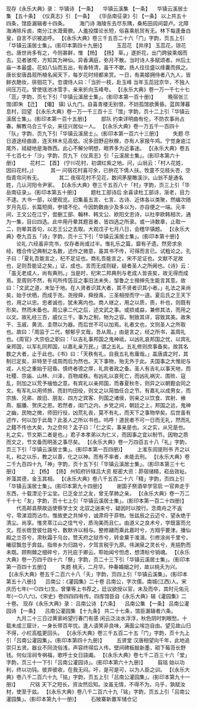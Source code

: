 <!-- { "loadSidebar": true } -->
现存《永乐大典》录：
华镇诗 【一条】 　华镇云溪集 【一条】 　华镇云溪居士集 【五十条】 
《仪真志》引 【一条】 　《华岳南征录》引 【一条】 
以上共五十四条，馆臣漏辑者十四条。
　　海门诗
海陵东去尽东隅，桑柘田闾间碧卢。北障海涛除斥卤，南分江水溉膏腴。人羞投牒论长短，俗喜乘航贸有无。林下每逢垂白叟，自言不识被追呼。
 【《永乐大典》卷三千五百二十六「门」字韵，页五上引「华镇云溪居士集」。(影印本第四十九册)】 
　　玉蕊花 【并序】 
玉蕊花，琼花也。唐世尚多有之，今则甚鲜，惟 【杨】  【扬】 草。」遂折花，出门跨骏乘烟而去。见者骇愕，方知其为神仙。异香满庭，弥月不散。当时诗人多赋颂者。州后土庙一本最盛。花如八仙而五出，有香特清，虽干不歇。扬人往往盛以绛囊而佩之。唐长安唐昌观所植名闻天下，每岁花时倾都来赏。一日，有美姬拥侍者八九人，皆鲜衣靘妆，徘徊花下。忽谓侍人曰：「当折一枝，赴玉峰
当年玉蕊冠京华，不独人间压万花。曾使瑶池冰雪手，亲来折向玉峰夸。
 【《永乐大典》卷一万一千七十七「蕊」字韵，页七下引「华镇云溪居士集」。(影印本第一百十册)】 
　　晚宿张三馆(即朱 【迁】  【僊】 镇)
认九门。自喜青楼无别恨，不妨孤馆欲黄昏。蓝舆薄暮息村，回望
 【《永乐大典》卷一万一千三百十三「馆」字韵，页十二上引「华镇云溪居士集」。(影印本第一百十五册)】 
　　部队 
约束详明曲有伦，不防农事尚占春。解教乌合三千众，来往兴居似一人。
 【《永乐大典》卷一万五千一百四十「队」字韵，页九下引「华镇云溪居士」。(影印本第一百六十三册)】 
　　失题 
尽日道途经曲直，连天林木见高低。况多田野迎秋稼，亦有人家报午鸡。宁觉身逾江尾外，祗疑地是海唇西。此心不解分明想，眼界多为近事迷。
 【《永乐大典》卷五千七百七十「沙」字韵，页九下《仪真志》引「云溪居士集」。(影印本第六十册)】 
　　花村二 【首】 (宁川花村，初谓红紫之地。问，山翁云：「村人花姓，因曰花村。」)
　　　其一
问宿花村喜可余，已拚花下倩人扶。牧童不见枝头杏，空指青帘问有无。
　　　其二
夜宿花村不见花，数间茅屋瞰溪沙。山翁不是通名姓，几认河阳令尹家。
 【《永乐大典》卷三千五百八十「村」字韵，页三上引「华岳南征录」。(影印本第五十册)】 
　　题杜工部诗后
余喜读杜工部诗，渐老，目力不逮。大书一部，以便观览。旧集虽五言、七言、古诗、近体各以类聚，然编次随岁月先后，长篇短阕，参错不伦。今因韵数由少及多以为，亦自便之一端。元丰间，王文公在江宁，尝删工部、翰林、韩文公、欧阳文忠诗，以杜李欧韩相次，通为一集，目曰四选。此中用丹晕其题首者，皆四选之所录。或一诗数章，止取一二，则晕其首句，以志王公之去取。大观戊子七月八日，会稽华镇题。
 【《永乐大典》卷九百五「诗」字韵，页十三下引「华镇云溪居士集」。(影印本第十册)】 
　　论礼
六经虽非完书，仅存者尚或过半。惟礼乐之篇，靡有孑遗。然旁求余经，稽合传记典制之名数，述作之微意，虽其书不传，可得而言已。试粗论之。孔子曰：「夏礼吾能言之，杞不足证也。商礼吾能言之，宋不足证也。文献不足故也，足则吾能证之矣。」证，成也。言而无成则疑，疑者圣人之所阙也。《诗》云：「虽无老成人，尚有典刑。」当是时，杞宋二邦典刑与老成人皆丧矣，故无得而成焉。至周则不然，有司所传笾豆之事旧法未失，邹鲁之士搢绅先生能言其意。故曰：「文武之道，未坠于地。在人贤者识其大者，其不贤者识其小者。」礼法之来尚矣，始于伏牺，而成于尧。尧授舜，舜授禹，三圣相授而守一道。夏后氏之王天下也，用之以忠。忠者诚也，犹未离内也。商人继之，用之以质，质，朴也，则既有形矣。然而未备也。周公承二代之后，述文武之事。或损或益，兼修其法，而用之以文。故礼经三百，威仪三千。事为之制，物为之容。制致其详，容致其美。故朱干、玉戚、黄流、圭瓒以为器。而后世不可以加焉。礼者文也，文则圣人之所取也。故曰：「周监于二代，郁郁乎文哉，吾从周。」由是言之，经之所书，盖周礼也。《周官》大宗伯之职曰：「以吉礼事邦国之鬼神祗，以凶礼哀邦国之忧，以宾礼亲邦国，以军礼同邦国，以嘉礼亲万民。」谓之五礼。五礼修则庶事备矣。故其名数之大者，止于此也。《书》曰：「天秩有礼，自我五礼有庸哉。」盖唐虞之时，其制已定矣，非特至于成周而后为然也。天下事物，殆无外于此。夫国事之大惟祀与戎，人伦之重始于冠昏。慎终者德之厚，礼宾者政之备。圣人有吉礼以事天地，而社稷、宗庙、山林、川泽，百物咸秩。有凶礼以哀死亡，而凶礼祸灾、围败、寇乱，则加之以荒予禬恤之意。有宾礼以亲邦国，而春夏秋冬，则异之以朝觐会同之文。有军礼以用师旅，而封均田役，则文之以简恤任合之节。有嘉礼以成男女，而宗族、兄弟、故旧、朋友、四方之宾客、列国之诸侯，则亲之以饮食、宾射、飨燕、脤膰、贺庆之恩。若然者，闺门之内，乡党之间，朝廷之上，邦国之远，鬼神之幽，民物之微，师田行役，凶荒礼丧，莫不有礼，而天下之事物举矣。后世虽有述作，何以加于此哉？此圣人之所以书也。呜呼！道民者不可一日而无礼，然而礼之籍不传也大矣，为之奈何？孟子曰：「仁之实，事亲是也。义之实，从兄是也。礼之实，节文斯二者是也。」君子本孝弟以为仁义，而因事之宜以制节。因物之质而文之，节文备而明圣之事尽矣。
 【《永乐大典》卷一万四百五十八「礼」字韵，页三下引「华镇云溪居士集」。(影印本第一百四册)】 
　　上淮东闾提刑书
齐之以礼，和之以乐，教之以善，化之以神。而有不率者，未能去刑。
 【《永乐大典》卷二千九百四十九「神」字韵，页十五下引「华镇云溪居士集」。(影印本第三十七册)】 
　　上 【杨】  【扬】 州知府钤辖吕大资
枢密大资：昴宿储精，崧岳效祉。斧藻其德，金玉其相。
 【《永乐大典》卷八千五百二十六「精」字韵，页四上引「华镇云溪居士集」。(影印本第九十四册)】 
　　谢国子祭酒举学官启
一官奔走于东西，十载湮沦于尘坌。已乏金兰之友，曾无莩肺之亲。
 【《永乐大典》卷一万二千十七「友」字韵，页十七上引「华镇云溪居士集」。(影印本第一百二十四册)】 
　　代高邮县祭故运使蔡学士文
北驭之遄来兮，疑因时以按行。念南舟之不返兮，零涕泪而沾巾。惟故吏之共悼兮，诚肃将于菲物。怅兹辰之云迈兮，望永绝于清尘。尚享。惟灵萃江山之佳气兮，质洵美而且仁。由道义之良术兮，学既富而允文。揽长辔登彼仕路兮，数默许以相与。整修翮而乘此嘉时兮，方翔乎要津。播仙殿之兰芬兮，肃秋霜于乌台。赞天府之狱市兮，转金粟于淮濆。引修涂尚千里兮，曦驭飘忽于弇兹。指帝乡为归路兮，夕驾言税乎九原。伟渊泉之灵长兮，羌挹酌而未既。顾荆棘之细碎兮，方托庇于卿云。聆始闻兮怛虑，想清标兮销魂。
 【《永乐大典》卷一万四千四十六「祭」字韵，页二十三下引「华镇云溪居士集」。(影印本第一百四十五册)】 
　　失题 
桃夭，二月华。仲春婚姻之时，故以桃夭为兴。
 【《永乐大典》卷五千二百六十八「夭」字韵，页四上引「华镇云溪集」。(影印本第五十八册)】 
　吕南公：《灌园集》二十卷
吕南公，字次儒。南城(江西)人。宋庆历七年(一○四七)生。曾肇等上书荐之，廷议欲授以官，未及而卒，其时元佑元年(一○八六)。《宋史》卷四四四有传。四库馆臣自《永乐大典》辑《灌园集》二十卷。
现存《永乐大典》录：
吕南公诗 【六条】 　吕南公集 【一条】 
吕南公灌园诗 【一条】 　吕南公灌园集 【十九条】 
共二十七条，馆臣漏辑者六条。
　　九月二十三日过黄家岭望行春门有感
闲云泛淡水浮浮，秋色阴时刺眼愁。十载未成三窟计，一身长带百年忧。逢人语笑非良味，满面尘埃岂自由。望见故山归不得，小栏高槛更回头。
 【《永乐大典》卷三千五百二十五「门」字韵，页十九上引「吕南公灌园集」。(影印本第四十九册)】 
　　五贤堂 
汉唐相望向千年，此地追崇只五贤。器业不同流俗浅，声容终得后人传。壁间碑板敲新墨，砌下莓苔长野钱。何似淫祠专祸福，歌呼士女日諠阗。
 【《永乐大典》卷七千二百三十六「堂」字韵，页三十一下引「吕南公灌园诗」。(影印本第六十九册)】 
　　翦铭
始以功利，终以功钝。彼弃彼收，在我无闷。吁，是可是可，以为人臣之训。
 【《永乐大典》卷八千二百六十九「铭」字韵，页五上引「吕南公灌园集」。(影印本第九十一册)】 
　　尺铭
天下之短长，资汝然后知。汝虽无情，不得不为。乌乎，孰赋汝材，使至于兹。
 【《永乐大典》卷八千二百六十九「铭」字韵，页五上引「吕南公灌园集」。(影印本第九十一册)】 
　　石陂寨新置军储仓记
